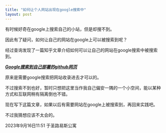 ```yaml
---
title: "如何让个人网站出现在google搜索中"
layout: post
---
```


有时候好奇在google上搜索自己的小站，但是却搜不到。  

因此有了疑问，如何让自己的网站在google上可以被搜索到呢？    

经过查询发现了一篇知乎文章介绍如何可以让自己的网站在google搜索中被搜索到。

[***Google搜索到自己部署的github网页***](https://zhuanlan.zhihu.com/p/601082701)    

原来是需要google搜索把网站收录进去才可以的。    

不过搜索不到也好，暂时只想把这里当作我自己偏安一隅的一个小空间，能以某种方式和互联网稍有隔离倒也不错。

现在写下这篇文章，如果以后有需要网站在google上被搜索到，再回来实践吧。

不过我猜想应该不太会的。

2023年9月16日11:51
于圣路易斯公寓

